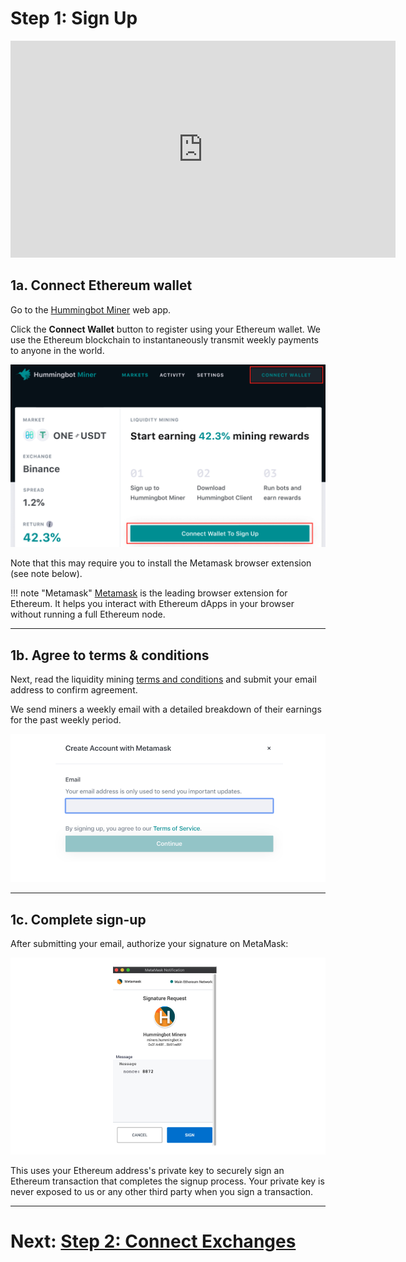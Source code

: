 # Step 1: Sign Up

<iframe width="616" height="347" src="https://www.youtube.com/embed/c08QTUVG0AE"    frameborder="0" allow="accelerometer; autoplay; encrypted-media; gyroscope; picture-in-picture" allowfullscreen>
</iframe>

## 1a. Connect Ethereum wallet

Go to the [Hummingbot Miner](https://miners.hummingbot.io/) web app.

Click the **Connect Wallet** button to register using your Ethereum wallet. We use the Ethereum blockchain to instantaneously transmit weekly payments to anyone in the world.

![](../../assets/img/lm-setup1.png)

Note that this may require you to install the Metamask browser extension (see note below).

!!! note "Metamask"
    [Metamask](https://metamask.io/) is the leading browser extension for Ethereum. It helps you interact with Ethereum dApps in your browser without running a full Ethereum node.


---

## 1b. Agree to terms & conditions

Next, read the liquidity mining [terms and conditions](https://hummingbot.io/liquidity-mining-policy/) and submit your email address to confirm agreement.

We send miners a weekly email with a detailed breakdown of their earnings for the past weekly period.

![](../../assets/img/lm-setup2.png)

---

## 1c. Complete sign-up

After submitting your email, authorize your signature on MetaMask:

![](../../assets/img/lm-setup3.png)

This uses your Ethereum address's private key to securely sign an Ethereum transaction that completes the signup process. Your private key is never exposed to us or any other third party when you sign a transaction.

---

# Next: [Step 2: Connect Exchanges](2-connect-exchanges.md)